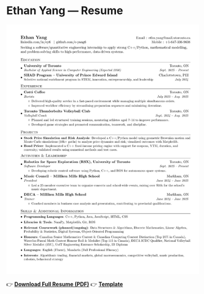 # Ethan Yang — Resume

[![Resume Preview](https://github.com/e-yang6/personal-resume/blob/main/Ethan_Yang_Resume_Preview.jpg)](https://github.com/e-yang6/personal-resume/blob/main/Ethan_Yang_Resume.pdf)

👉 **[Download Full Resume (PDF)](Ethan_Yang_Resume.pdf)**
👉 **[Template](https://github.com/sb2nov/resume)**
